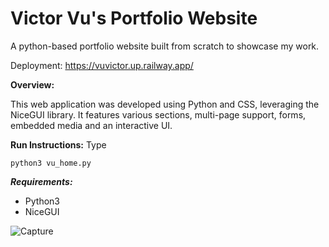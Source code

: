 # Victor Vu's Portfolio Website

A python-based portfolio website built from scratch to showcase my work.

Deployment: https://vuvictor.up.railway.app/

**Overview:**

This web application was developed using Python and CSS, leveraging the NiceGUI library. 
It features various sections, multi-page support, forms, embedded media and an interactive UI.

**Run Instructions:** Type
```
python3 vu_home.py
```

***Requirements:***
- Python3
- NiceGUI

![Capture](https://github.com/user-attachments/assets/5163baa9-8558-4135-8266-6d1b370c8133)

